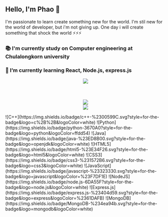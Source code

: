 ## Hello, I'm Phao 👋
I'm passionate to learn create something new for the world. I'm stil new for the world of developer, but i'm not giving up. One day i will create something that shock the world ⚡⚡⚡

### 📚 I'm currently study on Computer engineering at Chulalongkorn university  
### 🌱 I’m currently learning React, Node.js, express.js  
<p align="center">
  <img src="https://github-readme-stats.vercel.app/api?username=PhoengZ&theme=dracula&show_icons=true&hide_border=false&count_private=true" />
  <br />
  <img src="https://github-readme-stats.vercel.app/api/top-langs/?username=PhoengZ&theme=dracula&show_icons=true&hide_border=false&layout=compact" style="margin-top: 50px;" />
  <br />
  <img src="https://github-readme-streak-stats.herokuapp.com/?user=PhoengZ&theme=dracula&hide_border=false" />
</p>
![C++](https://img.shields.io/badge/c++-%2300599C.svg?style=for-the-badge&logo=c%2B%2B&logoColor=white)  
![Python](https://img.shields.io/badge/python-3670A0?style=for-the-badge&logo=python&logoColor=ffdd54)  
![Java](https://img.shields.io/badge/java-%23ED8B00.svg?style=for-the-badge&logo=openjdk&logoColor=white)  
![HTML5](https://img.shields.io/badge/html5-%23E34F26.svg?style=for-the-badge&logo=html5&logoColor=white)  
![CSS3](https://img.shields.io/badge/css3-%231572B6.svg?style=for-the-badge&logo=css3&logoColor=white)  
![JavaScript](https://img.shields.io/badge/javascript-%23323330.svg?style=for-the-badge&logo=javascript&logoColor=%23F7DF1E)  
![NodeJS](https://img.shields.io/badge/node.js-6DA55F?style=for-the-badge&logo=node.js&logoColor=white)  
![Express.js](https://img.shields.io/badge/express.js-%23404d59.svg?style=for-the-badge&logo=express&logoColor=%2361DAFB)  
![MongoDB](https://img.shields.io/badge/MongoDB-%234ea94b.svg?style=for-the-badge&logo=mongodb&logoColor=white)  




<!--
**PhoengZ/PhoengZ** is a ✨ _special_ ✨ repository because its `README.md` (this file) appears on your GitHub profile.

Here are some ideas to get you started:

- 🔭 I’m currently working on ...
- 🌱 I’m currently learning ...
- 👯 I’m looking to collaborate on ...
- 🤔 I’m looking for help with ...
- 💬 Ask me about ...
- 📫 How to reach me: ...
- 😄 Pronouns: ...
- ⚡ Fun fact: ...
-->
